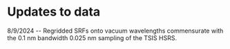 # Updates to data
8/9/2024 -- Regridded SRFs onto vacuum wavelengths commensurate with the 0.1 nm bandwidth 0.025 nm sampling of the TSIS HSRS. 

